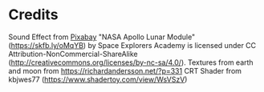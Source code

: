 
# Credits
Sound Effect from <a href="https://pixabay.com/sound-effects/?utm_source=link-attribution&utm_medium=referral&utm_campaign=music&utm_content=6394">Pixabay</a>
"NASA Apollo Lunar Module" (https://skfb.ly/oMqYB) by Space Explorers Academy is licensed under CC Attribution-NonCommercial-ShareAlike (http://creativecommons.org/licenses/by-nc-sa/4.0/).
Textures from earth and moon from https://richardandersson.net/?p=331
CRT Shader from kbjwes77 (https://www.shadertoy.com/view/WsVSzV)